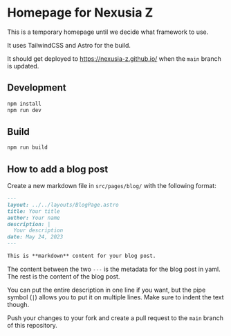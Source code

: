 # Homepage for Nexusia Z

This is a temporary homepage until we decide what framework to use.

It uses TailwindCSS and Astro for the build.

It should get deployed to https://nexusia-z.github.io/ when the `main` branch is updated.

## Development

```bash
npm install
npm run dev
```

## Build

```bash
npm run build
```

## How to add a blog post

Create a new markdown file in `src/pages/blog/` with the following format:

```markdown
---
layout: ../../layouts/BlogPage.astro
title: Your title
author: Your name
description: |
  Your description
date: May 24, 2023
---

This is **markdown** content for your blog post.
```

The content between the two `---` is the metadata for the blog post in yaml. The rest is the content of the blog post.

You can put the entire description in one line if you want, but the pipe symbol (`|`) allows you to put it on multiple lines. Make sure to indent the text though.

Push your changes to your fork and create a pull request to the `main` branch of this repository.